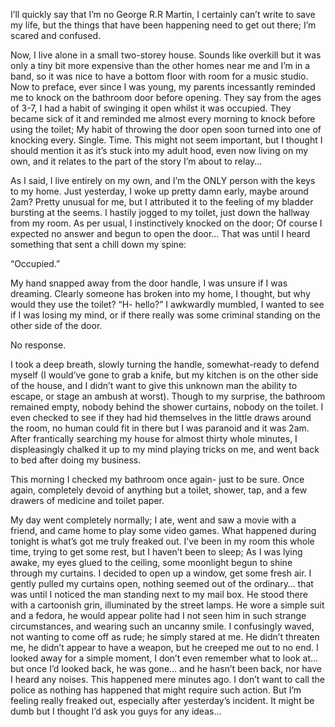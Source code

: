I’ll quickly say that I’m no George R.R Martin, I certainly can’t write to save my life, but the things that have been happening need to get out there; I’m scared and confused.

Now, I live alone in a small two-storey house. Sounds like overkill but it was only a tiny bit more expensive than the other homes near me and I’m in a band, so it was nice to have a bottom floor with room for a music studio. 
Now to preface, ever since I was young, my parents incessantly reminded me to knock on the bathroom door before opening. They say from the ages of 3-7, I had a habit of swinging it open whilst it was occupied. They became sick of it and reminded me almost every morning to knock before using the toilet; My habit of throwing the door open soon turned into one of knocking every. Single. Time. 
This might not seem important, but I thought I should mention it as it’s stuck into my adult hood, even now living on my own, and it relates to the part of the story I’m about to relay…

As I said, I live entirely on my own, and I’m the ONLY person with the keys to my home. 
Just yesterday, I woke up pretty damn early, maybe around 2am? Pretty unusual for me, but I attributed it to the feeling of my bladder bursting at the seems. I hastily jogged to my toilet, just down the hallway from my room. As per usual, I instinctively knocked on the door; Of course I expected no answer and begun to open the door… That was until I heard something that sent a chill down my spine:

“Occupied.”

My hand snapped away from the door handle, I was unsure if I was dreaming. Clearly someone has broken into my home, I thought,  but why would they use the toilet? 
“H- hello?” I awkwardly mumbled, I wanted to see if I was losing my mind, or if there really was some criminal standing on the other side of the door. 

No response.

I took a deep breath, slowly turning the handle, somewhat-ready to defend myself (I would’ve gone to grab a knife, but my kitchen is on the other side of the house, and I didn’t want to give this unknown man the ability to escape, or stage an ambush at worst). Though to my surprise, the bathroom remained empty, nobody behind the shower curtains, nobody on the toilet. I even checked to see if they had hid themselves in the little draws around the room, no human could fit in there but I was paranoid and it was 2am. After frantically searching my house for almost thirty whole minutes, I displeasingly chalked it up to my mind playing tricks on me, and went back to bed after doing my business.

This morning I checked my bathroom once again- just to be sure. Once again, completely devoid of anything but a toilet, shower, tap, and a few drawers of medicine and toilet paper. 

My day went completely normally; I ate, went and saw a movie with a friend, and came home to play some video games. What happened during tonight is what’s got me truly freaked out. I’ve been in my room this whole time, trying to get some rest, but I haven’t been to sleep; As I was lying awake, my eyes glued to the ceiling, some moonlight begun to shine through my curtains. I decided to open up a window, get some fresh air. I gently pulled my curtains open, nothing seemed out of the ordinary… that was until I noticed the man standing next to my mail box. He stood there with a cartoonish grin, illuminated by the street lamps. He wore a simple suit and a fedora, he would appear polite had I not seen him in such strange circumstances, and wearing such an uncanny smile.
I confusingly waved, not wanting to come off as rude; he simply stared at me. 
He didn’t threaten me, he didn’t appear to have a weapon, but he creeped me out to no end. I looked away for a simple moment, I don’t even remember what to look at… but once I’d looked back, he was gone… and he hasn’t been back, nor have I heard any noises. 
This happened mere minutes ago. I don’t want to call the police as nothing has happened that might require such action. But I’m feeling really freaked out, especially after yesterday’s incident. It might be dumb but I thought I’d ask you guys for any ideas…